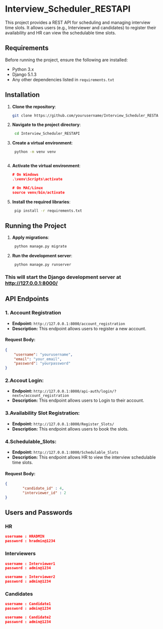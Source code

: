 # Interview_Scheduler_RESTAPI


This project provides a REST API for scheduling and managing interview time slots. It allows users (e.g.,
 Interviewer and candidates) to register their availability and HR can view the schedulable time slots.

## Requirements

Before running the project, ensure the following are installed:

- Python 3.x 
- Django 5.1.3
- Any other dependencies listed in `requirements.txt`

## Installation

1. **Clone the repository**:
   ```bash
   git clone https://github.com/yourusername/Interview_Scheduler_RESTAPI.git

2. **Navigate to the project directory**:
   ```bash
    cd Interview_Scheduler_RESTAPI

3. **Create a virtual environment**:
   ```bash
    python -m venv venv
    
4. **Activate the virtual environment**:
    ```json
    # On Windows
    .\venv\Scripts\activate 

    # On MAC/Linux
    source venv/bin/activate 
    ```

5. **Install the required libraries**:
   ```bash
    pip install -r requirements.txt

## Running the Project

1. **Apply migrations**:
   ```bash
    python manage.py migrate

2. **Run the development server**:
   ```bash
    python manage.py runserver

### This will start the Django development server at http://127.0.0.1:8000/

## API Endpoints

### 1. Account Registration
- **Endpoint:**  `http://127.0.0.1:8000/account_registration`
- **Description:** This endpoint allows users to register a new account.
  
#### Request Body:
```json
{
    "username": "yourusername",
    "email": "your_email",
    "password": "yourpassword"
}
```

### 2.Accout Login:
- **Endpoint:**  `http://127.0.0.1:8000/api-auth/login/?next=/account_registration`
- **Description:** This endpoint allows users to Login to their account.
  

### 3.Availability Slot Registration:
- **Endpoint:**  `http://127.0.0.1:8000/Register_Slots/`
- **Description:** This endpoint allows users to book the slots.
  

### 4.Schedulable_Slots:
- **Endpoint:**  `http://127.0.0.1:8000/Schedulable_Slots`
- **Description:** This endpoint allows HR to view the interview schedulable time slots.

#### Request Body:
```json
{
        "candidate_id" : 4,
        "interviewer_id" : 2
}

```





## Users and Passwords

### HR
```json
username : HRADMIN
password : hradmin@1234
```
### Interviewers

```json
username : Interviewer1
password : admin@1234
```

```json
username : Interviewer2
password : admin@1234
```

### Candidates
```json
username : Candidate1
password : admin@1234
```

```json
username : Candidate2
password : admin@1234
```